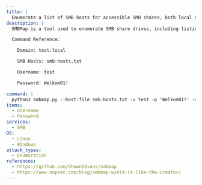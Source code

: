 ```yaml
---
title: |
  Enumerate a list of SMB hosts for accessible SMB shares, both local and mapped drives
description: |
  SMBMap is a tool used to enumerate SMB share drives, including listing share drive permissions, share contents, upload/download functionality, file name enumeration, and remote command execution. The following command will enumerate a list of SMB hosts for accessible SMB shares, both local and mapped drives, using valid credentials.

  Command Reference:

  	Domain: test.local

  	SMB Hosts: smb-hosts.txt

  	Username: test

  	Password: Welkom01!

command: |
  python3 smbmap.py --host-file smb-hosts.txt -u test -p 'Welkom01!' -d test.local -L
items:
  - Username
  - Password
services:
  - SMB
OS:
  - Linux
  - Windows
attack_types:
  - Enumeration
references:
  - https://github.com/ShawnDEvans/smbmap
  - https://www.nopsec.com/blog/smbmap-wield-it-like-the-creator/
---
```

